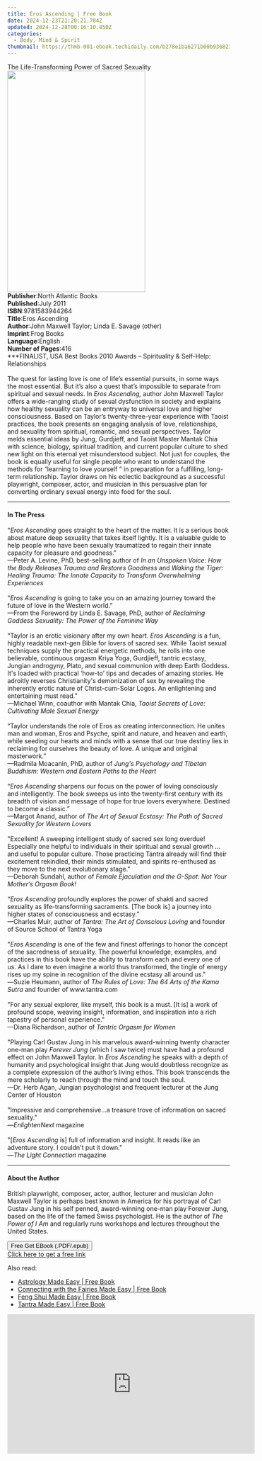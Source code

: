 ```yaml
---
title: Eros Ascending | Free Book
date: 2024-12-23T21:20:21.784Z
updated: 2024-12-28T00:16:10.850Z
categories:
  - Body, Mind & Spirit
thumbnail: https://thmb-001-ebook.techidaily.com/b278e1ba6271b00b936823f38f34a14bb0c6da760cc1f6636585ee0a5b4f8631.jpg
---
```

<main id="book-container">
  <div class="flex flex-col">
    <div class="book-brief flex-1 py-6 px-4 sm:p-6 md:py-10 md:px-8">
      <!-- brief-->
      <div class="book-brief-main">
        The Life-Transforming Power of Sacred Sexuality
      </div>
    </div>
    <div
      class="book-meta-info flex-1 grid gap-4 col-start-1 col-end-3 row-start-1 sm:mb-6 sm:grid-cols-4 lg:gap-6 lg:col-start-2 lg:row-end-6 lg:row-span-6 lg:mb-0"
    >
      <div
        class="book-meta-info-left place-content-center mt-4 p-4 text-sm leading-6 col-start-2 col-span-2 dark:text-slate-400"
      >
        <img
          class="w-full h-500 object-cover rounded-lg sm:h-255 sm:col-span-2 lg:col-span-full"
          src="https://img-001-ebook.techidaily.com/acb65e7a6d5959be1f4f3422d9e04b8a952dbb06f87acda0766fb7a292402be4.jpg"
          alt=""
          width="312"
          height="500"
        />
      </div>
      <div
        class="book-meta-info-right mt-2 col-start-1 row-start-2 col-span-3 self-center"
      >
        <!-- meta data  -->
        <div class="flex flex-col px-4 md:px-8">
          <div class="flex-1">
            <strong>Publisher</strong>:<span class="px-2"
              >North Atlantic Books</span
            >
          </div>
          <div class="flex-1">
            <strong>Published</strong>:<span class="px-2">July 2011</span>
          </div>
          <div class="flex-1">
            <strong>ISBN</strong>:<span class="px-2">9781583944264</span>
          </div>
          <div class="flex-1">
            <strong>Title</strong>:<span class="px-2">Eros Ascending</span>
          </div>
          <div class="flex-1">
            <strong>Author</strong>:<span class="px-2"
              >John Maxwell Taylor; Linda E. Savage (other)</span
            >
          </div>
          <div class="flex-1">
            <strong>Imprint</strong>:<span class="px-2">Frog Books</span>
          </div>
          <div class="flex-1">
            <strong>Language</strong>:<span class="px-2">English</span>
          </div>
          <div class="flex-1">
            <strong>Number of Pages</strong>:<span class="px-2">416</span>
          </div>
        </div>
      </div>
    </div>
    <div class="book-description flex-1 py-6 px-4 sm:p-6 md:py-10 md:px-8">
      <div class="book-description-main">
        <div accordion-content="" id="description">
          ***FINALIST, USA Best Books 2010 Awards – Spirituality &amp;
          Self-Help: Relationships<br /><br />
          The quest for lasting love is one of life’s essential pursuits, in
          some ways the most essential. But it’s also a quest that’s impossible
          to separate from spiritual and sexual needs. In
          <i>Eros Ascending, </i>author John Maxwell Taylor offers a
          wide-ranging study of sexual dysfunction in society and explains how
          healthy sexuality can be an entryway to universal love and higher
          consciousness. Based on Taylor’s twenty-three-year experience with
          Taoist practices, the book presents an engaging analysis of love,
          relationships, and sexuality from spiritual, romantic, and sexual
          perspectives. Taylor melds essential ideas by Jung, Gurdjieff, and
          Taoist Master Mantak Chia with science, biology, spiritual tradition,
          and current popular culture to shed new light on this eternal yet
          misunderstood subject. Not just for couples, the book is equally
          useful for single people who want to understand the methods for
          “learning to love yourself ” in preparation for a fulfilling,
          long-term relationship. Taylor draws on his eclectic background as a
          successful playwright, composer, actor, and musician in this
          persuasive plan for converting ordinary sexual energy into food for
          the soul.
        </div>
        <div class="accordion-fader"></div>
      </div>
    </div>
    <div class="book-excerpts flex-1 py-6 px-4 sm:p-6 md:py-10 md:px-8">
      <!-- excerpts-->
      <div class="book-excerpts-main">
        <hr />
        <h4 class="placeholder placeholder-heading">
          <span>In The Press</span>
        </h4>
        <p>
          "<i>Eros Ascending</i>&nbsp;goes straight to the heart of the matter.
          It is a serious book about mature deep sexuality that takes itself
          lightly. It is a valuable guide to help people who have been sexually
          traumatized to regain their innate capacity for pleasure and
          goodness."<br />—Peter A. Levine, PhD, best-selling author of
          <i
            >In an Unspoken Voice: How the Body Releases Trauma and Restores
            Goodness</i
          >
          and
          <i
            >Waking the Tiger: Healing Trauma: The Innate Capacity to Transform
            Overwhelming Experiences</i
          ><br /><br />“<i>Eros Ascending</i> is going to take you on an amazing
          journey toward the future of love in the Western world.”<br />
          —From the Foreword by Linda E. Savage, PhD, author of
          <i>Reclaiming Goddess Sexuality: The Power of the Feminine Way</i
          ><br />
          &nbsp;<br />
          “Taylor is an erotic visionary after my own heart.
          <i>Eros Ascending</i> is a fun, highly readable next-gen Bible for
          lovers of sacred sex. While Taoist sexual techniques supply the
          practical energetic methods, he rolls into one believable, continuous
          orgasm Kriya Yoga, Gurdjieff,&nbsp;tantric ecstasy, Jungian androgyny,
          Plato, and sexual communion with&nbsp;deep Earth Goddess. It's loaded
          with practical ‘how-to’ tips and decades of amazing stories. He
          adroitly reverses Christianity's demonization of sex by revealing the
          inherently erotic nature of Christ-cum-Solar Logos. An enlightening
          and entertaining must read.”<br />
          —Michael Winn, coauthor with Mantak Chia,
          <i>Taoist Secrets of Love: Cultivating Male Sexual Energy</i><br />
          &nbsp;<br />
          “Taylor understands the role of Eros as creating interconnection. He
          unites man and woman, Eros and Psyche, spirit and nature, and heaven
          and earth, while seeding our hearts and minds with a sense that our
          true destiny lies in reclaiming for ourselves the beauty of love. A
          unique and original masterwork.”<br />
          —Radmila Moacanin, PhD, author of
          <i
            >Jung's Psychology and Tibetan Buddhism: Western and Eastern Paths
            to the Heart </i
          ><br />
          &nbsp;<br />
          “<i>Eros Ascending</i> sharpens our focus on the power of loving
          consciously and intelligently. The book sweeps us into the
          twenty-first century with its breadth of&nbsp;vision and message of
          hope for true lovers everywhere. Destined to become a classic.”<br />
          —Margot Anand, author of
          <i
            >The Art of Sexual Ecstasy: The Path of Sacred Sexuality for Western
            Lovers</i
          ><br />
          &nbsp;<br />
          "Excellent! A sweeping intelligent study of sacred sex long overdue!
          Especially one helpful to individuals in their spiritual and sexual
          growth ... and useful to popular culture. Those practicing Tantra
          already will find their excitement rekindled, their minds stimulated,
          and spirits re-enthused as they move to the next evolutionary
          stage."<br />
          —Deborah Sundahl, author of
          <i
            >Female Ejaculation and the G-Spot: Not Your Mother’s Orgasm
            Book!</i
          ><br />
          &nbsp;<br />
          “<i>Eros Ascending</i> profoundly explores the power of shakti and
          sacred sexuality as life-transforming sacraments. [The book is] a
          journey into higher states of consciousness and ecstasy.”<br />
          —Charles Muir, author of
          <i>Tantra: The Art of Conscious Loving</i> and founder of Source
          School of Tantra Yoga<br />
          &nbsp;<br />
          "<i>Eros Ascending</i> is one of the few and finest offerings to honor
          the concept of the sacredness of sexuality. The powerful knowledge,
          examples, and practices in this book have the ability to transform
          each and every one of us. As I dare to even imagine a world thus
          transformed, the tingle of energy rises up my spine in recognition of
          the divine ecstasy all around us."<br />
          <i>—</i>Suzie Heumann, author of
          <i>The Rules of Love: The 64 Arts of the Kama Sutra</i> and founder of
          www.tantra.com<br />
          &nbsp;<br />
          "For any sexual explorer, like myself, this book is a must. [It is] a
          work of profound scope, weaving insight, information, and inspiration
          into a rich tapestry of personal experience."<br />
          —Diana Richardson, author of <i>Tantric Orgasm for Women</i><br />
          &nbsp;<br />
          "Playing Carl Gustav Jung in his marvelous award-winning twenty
          character one-man play <i>Forever Jung </i>(which I saw twice) must
          have had a profound effect on John Maxwell Taylor. In
          <i>Eros Ascending</i> he speaks with a depth of humanity and
          psychological insight that Jung would doubtless recognize as a
          complete expression of the author’s living ethos. This book transcends
          the mere scholarly to reach through the mind and touch the soul.<br />
          —Dr. Herb Agan, Jungian psychologist and frequent lecturer at the Jung
          Center of Houston<br />
          &nbsp;<br />
          "Impressive and comprehensive...a treasure trove of information on
          sacred sexuality."<br />
          —<i>EnlightenNext</i> magazine<br />
          &nbsp;<br />
          "[<i>Eros Ascending</i> is] full of information and insight. It reads
          like an adventure story. I couldn't put it down."<br />
          —<i>The Light Connection</i> magazine
        </p>
      </div>
    </div>
    <div class="book-about-author flex-1 py-6 px-4 sm:p-6 md:py-10 md:px-8">
      <!-- about author-->
      <div class="book-main-author-main">
        <hr />
        <h4 class="placeholder placeholder-heading">
          <span>About the Author</span>
        </h4>
        <p>
          British playwright, composer, actor, author, lecturer and musician
          John Maxwell Taylor is perhaps best known in America for his portrayal
          of Carl Gustav Jung in his self penned, award-winning one-man play
          Forever Jung, based on the life of the famed Swiss psychologist. He is
          the author of <i>The Power of I Am</i> and regularly runs workshops
          and lectures throughout the United States.
        </p>
      </div>
    </div>
    <div class="book-free-get flex-1 py-6 px-4 sm:p-6 md:py-10 md:px-8">
      <button
        id="btn-free-get"
        class="bg-blue-500 hover:bg-blue-700 text-white font-bold py-2 px-4 rounded"
      >
        Free Get EBook (.PDF/.epub)
      </button>
      <div id="countdown-display" class="px-2 text-lg mt-2"></div>
      <a
        id="free-link"
        class="hidden bg-blue-500 hover:bg-blue-700 text-white font-bold py-2 px-4 rounded"
        href="https://www.ebooks.com/en-us/book/690315/eros-ascending/john-maxwell-taylor/"
        target="_blank"
        >Click here to get a free link</a
      >
    </div>
    <script>
      let countdownTime = 0;
      let countdownInterval = null;
      document
        .getElementById('btn-free-get')
        .addEventListener('click', startCountdown);
      function startCountdown() {
        countdownTime = new Date().getTime() + 60000 * 3;
        countdownInterval = setInterval(updateCountdown, 1000);
        document.getElementById('btn-free-get').disabled = true;
        document
          .getElementById('btn-free-get')
          .classList.add('bg-gray-500', 'cursor-not-allowed');
      }
      function updateCountdown() {
        let currentTime = new Date().getTime();
        let timeLeft = countdownTime - currentTime;
        let secondsLeft = Math.floor(timeLeft / 1000);
        document.getElementById('countdown-display').innerHTML =
          `Remaining time: ${secondsLeft} seconds.`;
        if (secondsLeft <= 0) {
          clearInterval(countdownInterval);
          document.getElementById('btn-free-get').classList.add('hidden');
          document.getElementById('free-link').classList.remove('hidden');
          document.getElementById('countdown-display').innerHTML = '';
        }
      }
    </script>
  </div>
</main>

<ins class="adsbygoogle"
      style="display:block"
      data-ad-client="ca-pub-7571918770474297"
      data-ad-slot="8358498916"
      data-ad-format="auto"
      data-full-width-responsive="true"></ins>
    

<span class="atpl-alsoreadstyle">Also read:</span>
<div><ul>
<li><a href="https://novels-ebooks.techidaily.com/96260999-9781788172684-astrology-made-easy/"><u>Astrology Made Easy | Free Book</u></a></li>
<li><a href="https://novels-ebooks.techidaily.com/96261007-9781788172783-connecting-with-the-fairies-made-easy/"><u>Connecting with the Fairies Made Easy | Free Book</u></a></li>
<li><a href="https://novels-ebooks.techidaily.com/96261000-9781788172738-feng-shui-made-easy/"><u>Feng Shui Made Easy | Free Book</u></a></li>
<li><a href="https://novels-ebooks.techidaily.com/96261001-9781788172806-tantra-made-easy/"><u>Tantra Made Easy | Free Book</u></a></li>
</ul></div>

<!-- affiliate ads begin -->
<iframe width="560" height="315" src="https://www.youtube.com/embed/LT4sdZgUvRQ?si=SvQD5FouEzu4UHpJ" title="YouTube video player" frameborder="0" allow="accelerometer; autoplay; clipboard-write; encrypted-media; gyroscope; picture-in-picture; web-share" referrerpolicy="strict-origin-when-cross-origin" allowfullscreen></iframe>
<!-- affiliate ads end -->

